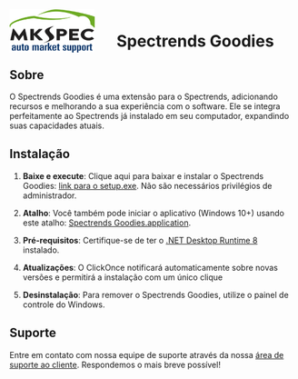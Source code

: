 <img src="logo-mkspec-header-1.png" alt="MKSPEC logo"  align="left"/>
<h1 align="center"> Spectrends Goodies</h1>

## Sobre 

O Spectrends Goodies é uma extensão para o Spectrends, adicionando recursos e melhorando a sua experiência com o software. Ele se integra perfeitamente ao Spectrends já instalado em seu computador, expandindo suas capacidades atuais.

## Instalação

1. <b>Baixe e execute</b>:  Clique aqui para baixar e instalar o Spectrends Goodies: <a id="InstallButton" href="setup.exe">link para o setup.exe</a>. Não são necessários privilégios de administrador.

2. <b>Atalho</b>: Você também pode iniciar o aplicativo (Windows 10+) usando este atalho: <a href="Spectrends Goodies.application"> Spectrends Goodies.application</a>.

3. <b>Pré-requisitos</b>: Certifique-se de ter o [.NET Desktop Runtime 8](https://get.dot.net/8) instalado.

4. <b>Atualizações</b>: O ClickOnce notificará automaticamente sobre novas versões e permitirá a instalação com um único clique
  
5. <b>Desinstalação</b>: Para remover o Spectrends Goodies, utilize o painel de controle do Windows.

## Suporte

Entre em contato com nossa equipe de suporte através da nossa <a href="https://website.mkspecweb.com.br/area-do-cliente/">área de suporte ao cliente</a>. Respondemos o mais breve possível!
